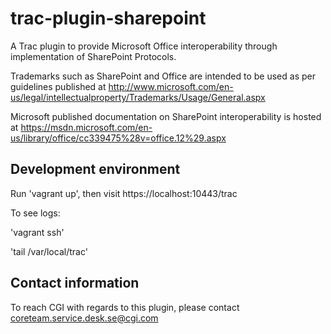 # trac-plugin-sharepoint

A Trac plugin to provide Microsoft Office interoperability through implementation of SharePoint Protocols.

Trademarks such as SharePoint and Office are intended to be used as
per guidelines published at
http://www.microsoft.com/en-us/legal/intellectualproperty/Trademarks/Usage/General.aspx

Microsoft published documentation on SharePoint interoperability is
hosted at
https://msdn.microsoft.com/en-us/library/office/cc339475%28v=office.12%29.aspx

## Development environment

Run 'vagrant up', then visit https://localhost:10443/trac

To see logs:

'vagrant ssh'

'tail /var/local/trac'

## Contact information

To reach CGI with regards to this plugin, please contact coreteam.service.desk.se@cgi.com
